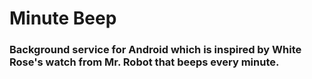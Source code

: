 # Minute Beep
### Background service for Android which is inspired by White Rose's watch from Mr. Robot that beeps every minute.